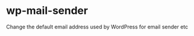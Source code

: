 wp-mail-sender
==============

Change the default email address used by WordPress for email sender etc

